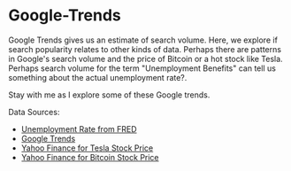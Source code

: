 # Google-Trends
Google Trends gives us an estimate of search volume. Here, we explore if search popularity relates to other kinds of data. Perhaps there are patterns in Google's search volume and the price of Bitcoin or a hot stock like Tesla. Perhaps search volume for the term "Unemployment Benefits" can tell us something about the actual unemployment rate?. 

Stay with me as I explore some of these Google trends.

Data Sources: <br>
<ul>
<li> <a href="https://fred.stlouisfed.org/series/UNRATE/">Unemployment Rate from FRED</a></li>
<li> <a href="https://trends.google.com/trends/explore">Google Trends</a> </li>  
<li> <a href="https://finance.yahoo.com/quote/TSLA/history?p=TSLA">Yahoo Finance for Tesla Stock Price</a> </li>    
<li> <a href="https://finance.yahoo.com/quote/BTC-USD/history?p=BTC-USD">Yahoo Finance for Bitcoin Stock Price</a> </li>
</ul>
